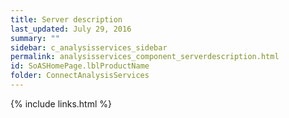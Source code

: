 ```yaml
---
title: Server description
last_updated: July 29, 2016
summary: ""
sidebar: c_analysisservices_sidebar
permalink: analysisservices_component_serverdescription.html
id: SoASHomePage.lblProductName
folder: ConnectAnalysisServices
---
```





{% include links.html %}
﻿﻿
